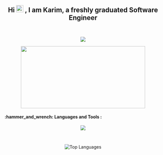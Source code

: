 <h2 align="center">
  Hi
  <img src="https://media.giphy.com/media/hvRJCLFzcasrR4ia7z/giphy.gif" width="23px"/>
  , I am Karim,
  a freshly graduated Software Engineer
</h2>
</br>

<p align="center">
  <a href="https://www.linkedin.com/in/karim-kalboussi-471507265"><img src="https://img.shields.io/badge/linkedin-%230177B5?style=flat&logo=instagram&logoColor=white"/></a>
<!--   <a href="https://www.instagram.com/kalboussi_karim"><img src="https://img.shields.io/badge/instagram-%23E4415F?style=flat&logo=instagram&logoColor=white"/></a>
  <a href="https://www.facebook.com/El.Kalboussi.Karim"><img src="https://img.shields.io/badge/facebook-%23316FF6?style=flat&logo=facebook&logoColor=white"/></a>
  <a href="https://www.youtube.co"><img src="https://img.shields.io/badge/youtube-%23FF0000?style=flat&logo=youtube&logoColor=white"/></a> -->
</p>


<div align="center">
  <img src="https://i.giphy.com/media/v1.Y2lkPTc5MGI3NjExcnlhaml0N214dnF5dmFtaTFtcWlkNDZqdWFidHI3Y3JuenI2cHI2NiZlcD12MV9pbnRlcm5hbF9naWZfYnlfaWQmY3Q9Zw/ukMiDlCmdv2og/giphy.gif" width="400" height="200"/>
</div>

<h4> :hammer_and_wrench: Languages and Tools :</h4>
<div>
<p align="center">
  <a href="https://skillicons.dev">
    <img src="https://skillicons.dev/icons?i=js,ts,git,linux,html,css,react,redux,php,postman,nodejs,express,mongodb,mysql,figma,github,java,py,selenium" />
  </a>
</p>
</br>

<div align="center">

![Top Languages](https://github-readme-stats.vercel.app/api/top-langs/?username=kalboussiKarim)

</div>


<!--
**kalboussiKarim/kalboussiKarim** is a ✨ _special_ ✨ repository because its `README.md` (this file) appears on your GitHub profile.

Here are some ideas to get you started:
👋
- 🔭 I’m currently working on ...
- 🌱 I’m currently learning ...
- 👯 I’m looking to collaborate on ...
- 🤔 I’m looking for help with ...
- 💬 Ask me about ...
- 📫 How to reach me: ...
- 😄 Pronouns: ...
- ⚡ Fun fact: ...
-->
